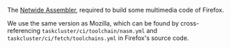 The [Netwide Assembler](https://nasm.us/), required to build some multimedia
code of Firefox.

We use the same version as Mozilla, which can be found by cross-referencing
`taskcluster/ci/toolchain/nasm.yml` and `taskcluster/ci/fetch/toolchains.yml` in
Firefox's source code.
